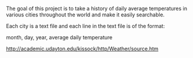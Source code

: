 
The goal of this project is to take a history of daily average temperatures in various cities throughout the world
and make it easily searchable.

Each city is a text file and each line in the text file is of the format:

month, day, year, average daily temperature

http://academic.udayton.edu/kissock/http/Weather/source.htm